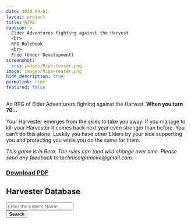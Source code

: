 ```yaml
---
date: 2019-04-01
layout: project
title: RIPE
caption: >
  Elder Adventures fighting against the Harvest
  <br>
  RPG Rulebook
  <br>
  Free (Under Development)
screenshot:
  src: images/Ripe-teaser.png
image: images/Ripe-teaser.png
hide_description: true
permalink: ripe
featured: false
---
```


<div class="shoppingCard">
  <div class="shoppingColumn">
    <p>An RPG of Elder Adventurers fighting against the Harvest. <strong>When you turn 70...</strong></p>
    <p>Your Harvester emerges from the skies to take you away. If you manage to kill your Harvester it comes back next year even stronger than before. You can’t do this alone. Luckily you have other Elders by your side supporting you and protecting you while you do the same for them.</p>
    <p><i>This game is in Beta. The rules can (and will) change over time. Please send any feedback to technicalgrimoire@gmail.com.</i></p>
  </div>
  <div class="shoppingColumn">
    <a class="btn shoppingButton" href="/files/Ripe_Beta53.pdf"><h3>Download PDF</h3></a>
  </div>
</div>

## Harvester Database
<div class="row centerButtons">
<div class="col-md-5 col-12">
    <input class="ripetextbox" type="text" id="elderName" placeholder="Enter the Elder's Name">
  </div>
<div class="col-md-5 col-12">
    <button id="genHarvester" class="btn wyrd-btn" onclick="ripe_generate()">
      Search
    </button>
  </div>
</div>

<div class="container generatorCard" id="harvesterCard" style="display:none;">
  <p id="harvesterDesc">A simple but well-crafted blade</p>
</div>

<script async src="/assets/js/mods-eng-basic.js" language="javascript" type="text/javascript"></script>
<script async src="/assets/js/tracery.js" language="javascript" type="text/javascript"></script>
<script async src="/assets/js/seedrandom.min.js" language="javascript" type="text/javascript"></script>
<script async src="/assets/generator_resources/ripe.js" language="javascript" type="text/javascript"></script>